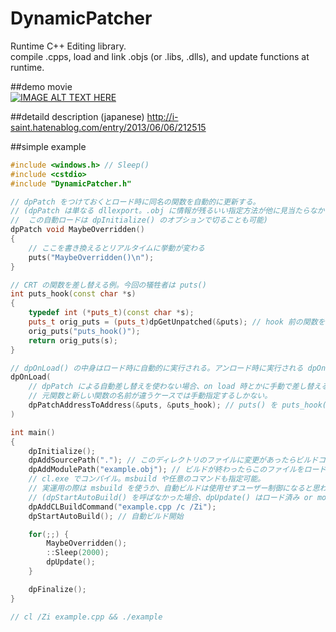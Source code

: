 DynamicPatcher
================
Runtime C++ Editing library.  
compile .cpps, load and link .objs (or .libs, .dlls), and update functions at runtime.  

##demo movie  
[![IMAGE ALT TEXT HERE](http://img.youtube.com/vi/rL1LZjrhJbw/0.jpg)](http://www.youtube.com/watch?v=rL1LZjrhJbw)


##detaild description
(japanese) http://i-saint.hatenablog.com/entry/2013/06/06/212515


##simple example
```c++
#include <windows.h> // Sleep()
#include <cstdio>
#include "DynamicPatcher.h"

// dpPatch をつけておくとロード時に同名の関数を自動的に更新する。
// (dpPatch は単なる dllexport。.obj に情報が残るいい指定方法が他に見当たらなかったので仕方なく…。
//  この自動ロードは dpInitialize() のオプションで切ることも可能)
dpPatch void MaybeOverridden()
{
    // ここを書き換えるとリアルタイムに挙動が変わる
    puts("MaybeOverridden()\n");
}

// CRT の関数を差し替える例。今回の犠牲者は puts()
int puts_hook(const char *s)
{
    typedef int (*puts_t)(const char *s);
    puts_t orig_puts = (puts_t)dpGetUnpatched(&puts); // hook 前の関数を取得
    orig_puts("puts_hook()");
    return orig_puts(s);
}

// dpOnLoad() の中身はロード時に自動的に実行される。アンロード時に実行される dpOnUnload() も記述可能
dpOnLoad(
    // dpPatch による自動差し替えを使わない場合、on load 時とかに手動で差し替える必要がある。
    // 元関数と新しい関数の名前が違うケースでは手動指定するしかない。
    dpPatchAddressToAddress(&puts, &puts_hook); // puts() を puts_hook() に差し替える
)

int main()
{
    dpInitialize();
    dpAddSourcePath("."); // このディレクトリのファイルに変更があったらビルドコマンドを呼ぶ
    dpAddModulePath("example.obj"); // ビルドが終わったらこのファイルをロードする
    // cl.exe でコンパイル。msbuild や任意のコマンドも指定可能。
    // 実運用の際は msbuild を使うか、自動ビルドは使用せすユーザー制御になると思われる。
    // (dpStartAutoBuild() を呼ばなかった場合、dpUpdate() はロード済み or module path にあるモジュールに更新があればそれをリロードする)
    dpAddCLBuildCommand("example.cpp /c /Zi");
    dpStartAutoBuild(); // 自動ビルド開始

    for(;;) {
        MaybeOverridden();
        ::Sleep(2000);
        dpUpdate();
    }

    dpFinalize();
}

// cl /Zi example.cpp && ./example
```
